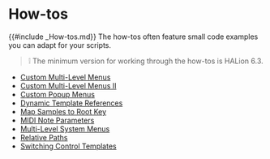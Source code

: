 # How-tos

{{#include _How-tos.md}} The how-tos often feature small code examples you can adapt for your scripts.

>&#10069; The minimum version for working through the how-tos is HALion 6.3.

* [Custom Multi-Level Menus](./HALion-Tutorials-Guidelines/pages/Custom-Multi-Level-Menus.md)
* [Custom Multi-Level Menus II](./HALion-Tutorials-Guidelines/pages/Custom-Multi-Level-Menus-II.md)
* [Custom Popup Menus](./HALion-Tutorials-Guidelines/pages/Custom-Popup-Menus.md)
* [Dynamic Template References](./HALion-Tutorials-Guidelines/pages/Dynamic-Template-References.md)
* [Map Samples to Root Key](./HALion-Tutorials-Guidelines/pages/Map-Samples-to-Root-Key.md)
* [MIDI Note Parameters](./HALion-Tutorials-Guidelines/pages/MIDI-Note-Parameters.md)
* [Multi-Level System Menus](./HALion-Tutorials-Guidelines/pages/Multi-Level-System-Menus.md)
* [Relative Paths](./HALion-Tutorials-Guidelines/pages/Relative-Paths.md)
* [Switching Control Templates](./HALion-Tutorials-Guidelines/pages/Switching-Control-Templates.md)